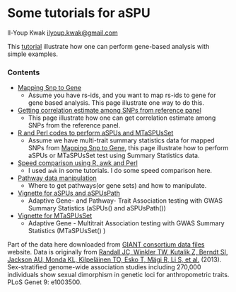 Some tutorials for aSPU
=======================

Il-Youp Kwak <ilyoup.kwak@gmail.com>

This [tutorial](https://ikwak2.github.io/tutorials/index.html) illustrate how one can perform gene-based analysis with simple examples. 

### Contents
 - [Mapping Snp to Gene](https://ikwak2.github.io/tutorials/mappingSnpToGene2.html)
   - Assume you have rs-ids, and you want to map rs-ids to gene for gene based analysis. This page illustrate one way to do this.
 - [Getting correlation estimate among SNPs from reference panel](https://ikwak2.github.io/tutorials/CorrFromRef.html)
   - This page illustrate how one can get correlation estimate among SNPs from the reference panel.
 - [R and Perl codes to perform aSPUs and MTaSPUsSet](https://ikwak2.github.io/tutorials/ForMTgenes.html)
   - Assume we have multi-trait summary statistics data for mapped SNPs from [Mapping Snp to Gene](https://ikwak2.github.io/tutorials/mappingSnpToGene2.html), this page illustrate how to perform aSPUs or MTaSPUsSet test using Summary Statistics data.
 - [Speed comparison using R, awk and Perl](https://ikwak2.github.io/tutorials/SpeedComp.html)
   - I used `awk` in some tutorials. I do some speed comparison here.
 - [Pathway data manipulation](https://ikwak2.github.io/tutorials/pathwayMani.html)
   - Where to get pathways(or gene sets) and how to manipulate.
 - [Vignette for aSPUs and aSPUsPath](https://ikwak2.github.io/tutorials/aSPUstat.html)
   - Adaptive Gene- and Pathway- Trait Association testing with GWAS Summary Statistics (aSPUs() and aSPUsPath())
 - [Vignette for MTaSPUsSet](https://ikwak2.github.io/tutorials/MTaSPUsSet.html)
   - Adaptive Gene - Multitrait Association testing with GWAS Summary Statistics (MTaSPUsSet() ) 

Part of the data here downloaded from [GIANT consortium data files](https://www.broadinstitute.org/collaboration/giant/index.php/GIANT_consortium_data_files) website. Data is originally from [Randall JC, Winkler TW, Kutalik Z, Berndt SI, Jackson AU, Monda KL, Kilpeläinen TO, Esko T, Mägi R, Li S, et al.](http://www.ncbi.nlm.nih.gov/pubmed/23754948?dopt=Citation) (2013). Sex-stratified genome-wide association studies including 270,000 individuals show sexual dimorphism in genetic loci for anthropometric traits. PLoS Genet 9: e1003500.
